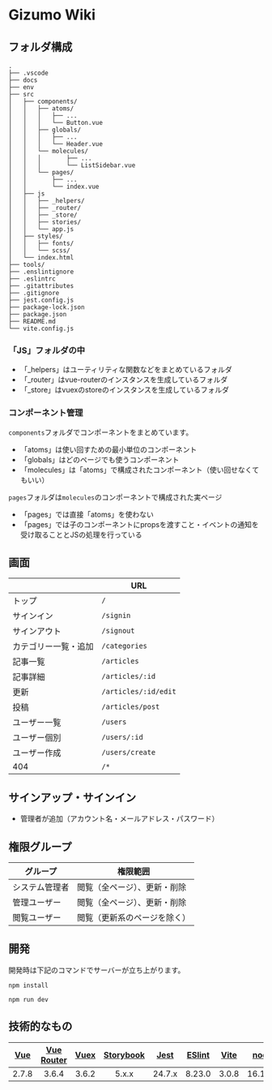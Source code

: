 # Gizumo Wiki

## フォルダ構成

```
.
├── .vscode
├── docs
├── env
├── src
│   ├── components/
│   │   ├── atoms/
│   │   │   ├── ...
│   │   │   └── Button.vue
│   │   ├── globals/
│   │   │   ├── ...
│   │   │   └── Header.vue
│   │   └── molecules/
│   │   │       ├── ...
│   │   │       └── ListSidebar.vue
│   │   └── pages/
│   │       ├── ...
│   │       └── index.vue
│   ├── js
│   │   ├── _helpers/
│   │   ├── _router/
│   │   ├── _store/
│   │   ├── stories/
│   │   └── app.js
│   ├── styles/
│   │   ├── fonts/
│   │   └── scss/
│   └── index.html
├── tools/
├── .enslintignore
├── .eslintrc
├── .gitattributes
├── .gitignore
├── jest.config.js
├── package-lock.json
├── package.json
├── README.md
└── vite.config.js
```

### 「JS」フォルダの中
- 「_helpers」はユーティリティな関数などをまとめているフォルダ
- 「_router」はvue-routerのインスタンスを生成しているフォルダ
- 「_store」はvuexのstoreのインスタンスを生成しているフォルダ

### コンポーネント管理

`components`フォルダでコンポーネントをまとめています。
- 「atoms」は使い回すための最小単位のコンポーネント
- 「globals」はどのページでも使うコンポーネント
- 「molecules」は「atoms」で構成されたコンポーネント（使い回せなくてもいい）

`pages`フォルダは`molecules`のコンポーネントで構成された実ページ
- 「pages」では直接「atoms」を使わない
- 「pages」では子のコンポーネントにpropsを渡すこと・イベントの通知を受け取ることとJSの処理を行っている

## 画面

|  | URL |
|---|---|
| トップ | `/` |
| サインイン | `/signin` |
| サインアウト | `/signout` |
| カテゴリー一覧・追加  | `/categories` |
| 記事一覧 | `/articles` |
| 記事詳細 | `/articles/:id` |
| 更新 | `/articles/:id/edit` |
| 投稿 | `/articles/post` |
| ユーザー一覧 | `/users` |
| ユーザー個別 | `/users/:id` |
| ユーザー作成 | `/users/create` |
| 404 | `/*` |

## サインアップ・サインイン
- 管理者が追加（アカウント名・メールアドレス・パスワード）

## 権限グループ

| グループ | 権限範囲 |
|---|---|
| システム管理者 | 閲覧（全ページ）、更新・削除 |
| 管理ユーザー | 閲覧（全ページ）、更新・削除 |
| 閲覧ユーザー | 閲覧（更新系のページを除く） |


## 開発

開発時は下記のコマンドでサーバーが立ち上がります。

```
npm install
```

```
npm run dev
```

## 技術的なもの

| [Vue](https://github.com/vuejs/vue) | [Vue Router](https://github.com/vuejs/vue-router) | [Vuex](https://github.com/vuejs/vuex) | [Storybook](https://storybook.js.org/) | [Jest](https://jestjs.io/ja/) | [ESlint](https://eslint.org/) | [Vite](https://ja.vitejs.dev/) | [node](https://nodejs.org/ja/) | [npm](https://www.npmjs.com/) |
| :----: | :-----: | :--------: | :----: | :-----: | :-----: | :-----: | :-----: | :-----: |
| 2.7.8 | 3.6.4 | 3.6.2 | 5.x.x | 24.7.x | 8.23.0 | 3.0.8  | 16.17.0 | 6.14.17 |